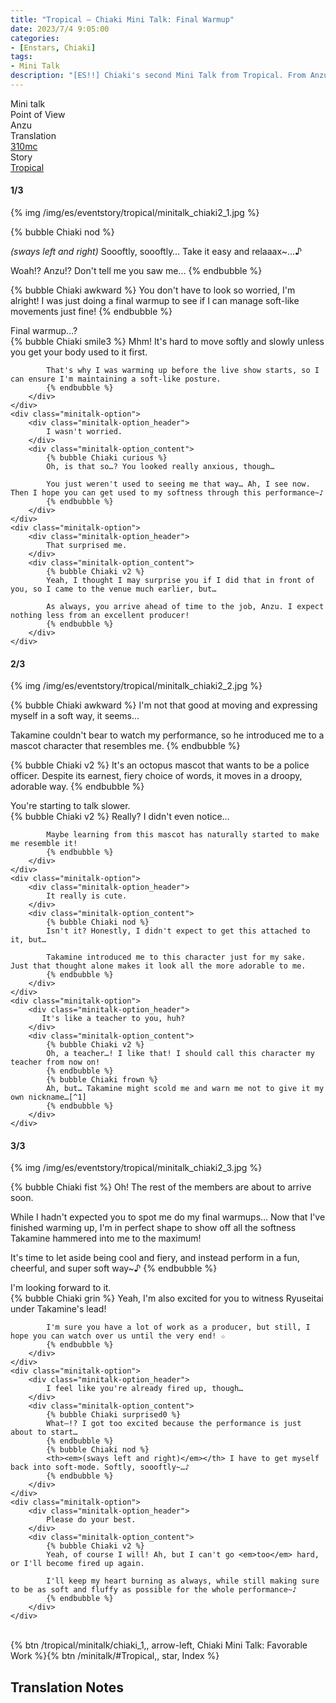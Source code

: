 ```yaml
---
title: "Tropical – Chiaki Mini Talk: Final Warmup"
date: 2023/7/4 9:05:00
categories:
- [Enstars, Chiaki]
tags:
- Mini Talk
description: "[ES!!] Chiaki's second Mini Talk from Tropical. From Anzu's POV."
---
```

<div class="three-wrapper" style="--storyColor:#965e7d;--storyColor-rgb:150,94,125;--storyColor-h:326.8;--storyColor-s: 23%;--storyColor-l:47.8%;">
    <div class="info-area">
        <div class="info">
            <div class="info-item characters">
                <div class="label">
                    Mini talk
                </div>
                <div class="value">
								<a href="/categories/Enstars/Chiaki" character="Chiaki"></a>
                </div>
            </div>
            <div class="info-item one">
                <div class="label">
                    Point of View
                </div>
                <div class="value">
                    Anzu
                </div>
            </div>
            <div class="info-item two">
                <div class="label">
                    Translation
                </div>
                <div class="value">
                    <a href="/about">310mc</a>
                </div>
            </div>
            <div class="info-item three">
                <div class="label">
                   Story
                </div>
                <div class="value">
                    <a href="/tropical">Tropical</a>
                </div>
            </div>
        </div>
    </div>
</div>

<!-- more -->

#### <div mt="rare"></div> 1/3

{% img /img/es/eventstory/tropical/minitalk_chiaki2_1.jpg %}

{% bubble Chiaki nod %}
<th><em>(sways left and right)</em></th> Soooftly, soooftly… Take it easy and relaaax~…♪

Woah!? Anzu!? Don't tell me you saw me…
{% endbubble %}

{% bubble Chiaki awkward %}
You don't have to look so worried, I'm alright! I was just doing a final warmup to see if I can manage soft-like movements just fine!
{% endbubble %}

<div class="minitalk" character="Anzu">
    <div class="minitalk-option">
        <div class="minitalk-option_header">
            Final warmup…?
        </div>
        <div class="minitalk-option_content">
            {% bubble Chiaki smile3 %}
            Mhm! It's hard to move softly and slowly unless you get your body used to it first.

            That's why I was warming up before the live show starts, so I can ensure I'm maintaining a soft-like posture.
			{% endbubble %}
        </div>
    </div>
    <div class="minitalk-option">
        <div class="minitalk-option_header">
            I wasn't worried.
        </div>
        <div class="minitalk-option_content">
            {% bubble Chiaki curious %}
            Oh, is that so…? You looked really anxious, though…

            You just weren't used to seeing me that way… Ah, I see now. Then I hope you can get used to my softness through this performance~♪
			{% endbubble %}
        </div>
    </div>
    <div class="minitalk-option">
        <div class="minitalk-option_header">
            That surprised me.
        </div>
        <div class="minitalk-option_content">
            {% bubble Chiaki v2 %}
            Yeah, I thought I may surprise you if I did that in front of you, so I came to the venue much earlier, but…

            As always, you arrive ahead of time to the job, Anzu. I expect nothing less from an excellent producer!
			{% endbubble %}
        </div>
    </div>
</div>

#### <div mt="rare"></div> 2/3

{% img /img/es/eventstory/tropical/minitalk_chiaki2_2.jpg %}

{% bubble Chiaki awkward %}
I'm not that good at moving and expressing myself in a soft way, it seems…

Takamine couldn't bear to watch my performance, so he introduced me to a mascot character that resembles me.
{% endbubble %}

{% bubble Chiaki v2 %}
It's an octopus mascot that wants to be a police officer. Despite its earnest, fiery choice of words, it moves in a droopy, adorable way.
{% endbubble %}

<div class="minitalk" character="Anzu">
    <div class="minitalk-option">
        <div class="minitalk-option_header">
            You're starting to talk slower.
        </div>
        <div class="minitalk-option_content">
            {% bubble Chiaki v2 %}
            Really? I didn't even notice…

            Maybe learning from this mascot has naturally started to make me resemble it!
			{% endbubble %}
        </div>
    </div>
    <div class="minitalk-option">
        <div class="minitalk-option_header">
            It really is cute.
        </div>
        <div class="minitalk-option_content">
            {% bubble Chiaki nod %}
            Isn't it? Honestly, I didn't expect to get this attached to it, but…

            Takamine introduced me to this character just for my sake. Just that thought alone makes it look all the more adorable to me.
			{% endbubble %}
        </div>
    </div>
    <div class="minitalk-option">
        <div class="minitalk-option_header">
           It's like a teacher to you, huh?
        </div>
        <div class="minitalk-option_content">
            {% bubble Chiaki v2 %}
            Oh, a teacher…! I like that! I should call this character my teacher from now on!
            {% endbubble %}
            {% bubble Chiaki frown %}
            Ah, but… Takamine might scold me and warn me not to give it my own nickname…[^1]
			{% endbubble %}
        </div>
    </div>
</div>

#### <div mt="rare"></div> 3/3

{% img /img/es/eventstory/tropical/minitalk_chiaki2_3.jpg %}

{% bubble Chiaki fist %}
Oh! The rest of the members are about to arrive soon.

While I hadn't expected you to spot me do my final warmups… Now that I've finished warming up, I'm in perfect shape to show off all the softness Takamine hammered into me to the maximum!

It's time to let aside being cool and fiery, and instead perform in a fun, cheerful, and super soft way~♪
{% endbubble %}

<div class="minitalk" character="Anzu">
    <div class="minitalk-option">
        <div class="minitalk-option_header">
          I'm looking forward to it.
        </div>
        <div class="minitalk-option_content">
            {% bubble Chiaki grin %}
            Yeah, I'm also excited for you to witness Ryuseitai under Takamine's lead!

            I'm sure you have a lot of work as a producer, but still, I hope you can watch over us until the very end! ☆
			{% endbubble %}
        </div>
    </div>
    <div class="minitalk-option">
        <div class="minitalk-option_header">
            I feel like you're already fired up, though…
        </div>
        <div class="minitalk-option_content">
            {% bubble Chiaki surprised0 %}
            What—!? I got too excited because the performance is just about to start…
            {% endbubble %}
            {% bubble Chiaki nod %}
            <th><em>(sways left and right)</em></th> I have to get myself back into soft-mode. Softly, soooftly~…♪
			{% endbubble %}
        </div>
    </div>
    <div class="minitalk-option">
        <div class="minitalk-option_header">
            Please do your best.
        </div>
        <div class="minitalk-option_content">
            {% bubble Chiaki v2 %}
            Yeah, of course I will! Ah, but I can't go <em>too</em> hard, or I'll become fired up again.

            I'll keep my heart burning as always, while still making sure to be as soft and fluffy as possible for the whole performance~♪
			{% endbubble %}
        </div>
    </div>
</div>
<br>
<div toc>{% btn /tropical/minitalk/chiaki_1,, arrow-left, Chiaki Mini Talk: Favorable Work %}{% btn /minitalk/#Tropical,, star, Index %}</div>

## Translation Notes

[^1]: Random fun fact, in Enstars!! Basic, he activates a FEVER UP on this answer.
